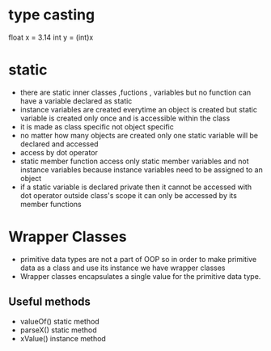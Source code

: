 # type casting
float x = 3.14 
int y = (int)x

# static 
- there are static inner classes ,fuctions , variables but no function can have a variable declared as static
- instance variables are created everytime an object is created but static variable is created only once and is accessible within the class
- it is made as class specific not object specific
- no matter how many objects are created only one static variable will be declared and accessed
- access by dot operator
- static member function access only static member variables and not instance variables because instance variables need to be assigned to an object 
- if a static variable is declared private then it cannot be accessed with dot operator outside class's scope it can only be accessed by its member functions

# Wrapper Classes
- primitive data types are not a part of OOP so in order to make primitive data as a class and use its instance we have wrapper classes
- Wrapper classes encapsulates a single value for the primitive data type.
  
## Useful methods
- valueOf() static method
- parseX() static method
- xValue() instance method

